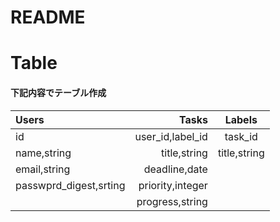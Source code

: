 # README

# Table 
#### 下記内容でテーブル作成

|Users|Tasks|Labels|
|:--|--:|:--:|
|id|user_id,label_id|task_id|
|name,string|title,string|title,string|
|email,string|deadline,date||
|passwprd_digest,srting|priority,integer||
||progress,string||
